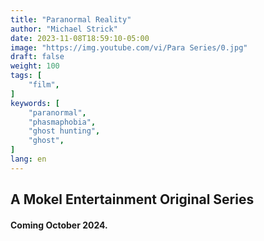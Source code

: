 ```yaml
---
title: "Paranormal Reality"
author: "Michael Strick"
date: 2023-11-08T18:59:10-05:00
image: "https://img.youtube.com/vi/Para Series/0.jpg"
draft: false
weight: 100
tags: [
    "film",
]
keywords: [
    "paranormal",
    "phasmaphobia",
    "ghost hunting",
    "ghost",
]
lang: en
---
```


## A Mokel Entertainment Original Series
 ####  Coming October 2024.

<!-- Use `ctrl + /` to comment/uncomment -->
<!-- {{< youtube "Para Series" >}} -->


